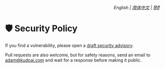 <div align="right">
    <h6>
        <picture>
            <source type="image/svg+xml" media="(prefers-color-scheme: dark)" srcset="https://assets.chatgptomnibox.com/images/icons/earth/white/icon32.svg">
            <img height=14 src="https://assets.chatgptomnibox.com/images/icons/earth/black/icon32.svg">
        </picture>
        &nbsp;English |
        <a href="zh-cn/SECURITY.md">简体中文</a> |
        <a href="hi/SECURITY.md">हिंदी</a>
    </h6>
</div>

# 🛡️ Security Policy

If you find a vulnerability, please open a [draft security advisory](https://github.com/adamlui/chatgpt-omnibox/security/advisories/new).

Pull requests are also welcome, but for safety reasons, send an email to <adam@kudoai.com> and wait for a response before making it public.
